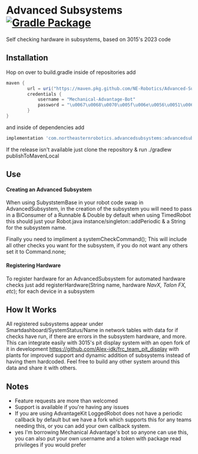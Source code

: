 # Advanced Subsystems [![Gradle Package](https://github.com/NE-Robotics/Advanced-Subsystems/actions/workflows/gradle-publish.yml/badge.svg)](https://github.com/NE-Robotics/Advanced-Subsystems/actions/workflows/gradle-publish.yml)

Self checking hardware in subsystems, based on 3015's 2023 code

## Installation
Hop on over to build.gradle inside of repositories add
```gradle
maven {
        url = uri("https://maven.pkg.github.com/NE-Robotics/Advanced-Subsystems")
        credentials {
            username = "Mechanical-Advantage-Bot"
            password = "\u0067\u0068\u0070\u005f\u006e\u0056\u0051\u006a\u0055\u004f\u004c\u0061\u0079\u0066\u006e\u0078\u006e\u0037\u0051\u0049\u0054\u0042\u0032\u004c\u004a\u006d\u0055\u0070\u0073\u0031\u006d\u0037\u004c\u005a\u0030\u0076\u0062\u0070\u0063\u0051"
        }
}
```
and inside of dependencies add
```gradle
implementation 'com.northeasternrobotics.advancedsubsystems:advancedsubsystems:0.0.+'
```
If the release isn't available just clone the repository & run ./gradlew publishToMavenLocal

## Use
#### Creating an Advanced Subsystem
When using SubyststemBase in your robot code swap in AdvancedSubsystem, in the creation of the subsystem you will need to pass in a BiConsumer of a Runnable & Double by default when using TimedRobot this should just your Robot.java instance/singleton::addPeriodic & a String for the subsystem name. 

Finally you need to impliment a systemCheckCommand(); This will include all other checks you want for the subsystem, if you do not want any others set it to Command.none;

#### Registering Hardware
To register hardware for an AdvancedSubsystem for automated hardware checks just add registerHardware(String name, hardware *NavX, Talon FX, etc*); for each device in a subsystem

## How It Works
All registered subsystems appear under Smartdashboard/SystemStatus/Name in network tables with data for if checks have run, if there are errors in the subsystem hardware, and more. This can integrate easily with 3015's pit display system with an open fork of it in development https://github.com/Alex-idk/frc_team_pit_display with plants for improved support and dynamic addition of subsystems instead of having them hardcoded. Feel free to build any other system around this data and share it with others.

## Notes
- Feature requests are more than welcomed
- Support is available if you're having any issues
- If you are using AdvantageKit LoggedRobot does not have a periodic callback by default but we have a fork which supports this for any teams needing this, or you can add your own callback system.
- yes I'm borrowing Mechanical Advantage's bot so anyone can use this, you can also put your own username and a token with package read privileges if you would prefer
